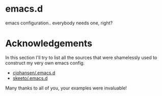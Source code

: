 # emacs.d

emacs configuration.. everybody needs one, right?

# Acknowledgements

In this section I'll try to list all the sources that were shamelessly used to construct my very own emacs config.

* [cjohansen/.emacs.d](https://github.com/cjohansen/.emacs.d)
* [skeeto/.emacs.d](https://github.com/skeeto/.emacs.d)

Many thanks to all of you, your examples were invaluable!
